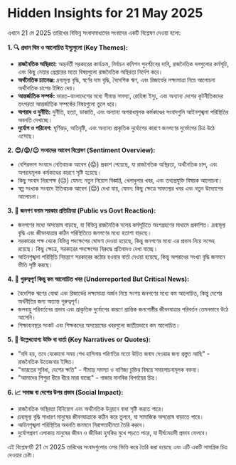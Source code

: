 # Hidden Insights for 21 May 2025

এখানে 21 মে 2025 তারিখের বিভিন্ন সংবাদমাধ্যমের সংবাদের একটি বিশ্লেষণ দেওয়া হলো:

**1. 🔍 প্রধান থিম ও আলোচিত ইস্যুগুলো (Key Themes):**

*   **রাজনৈতিক অস্থিরতা:** অন্তর্বর্তী সরকারের কার্যক্রম, নির্বাচন কমিশন পুনর্গঠনের দাবি, রাজনৈতিক দলগুলোর কর্মসূচি, এবং কিছু নেতার গ্রেপ্তারের মতো বিষয়গুলো রাজনৈতিক অস্থিরতা নির্দেশ করে।
*   **অর্থনৈতিক চ্যালেঞ্জ:** দ্রব্যমূল্য বৃদ্ধি, স্বর্ণের দাম বৃদ্ধি, বৈদেশিক ঋণ, এবং রিজার্ভের লক্ষ্যমাত্রা নিয়ে আলোচনা অর্থনৈতিক চাপের ইঙ্গিত দেয়।
*   **আন্তর্জাতিক সম্পর্ক:** ভারত-বাংলাদেশের মধ্যে সীমান্ত সমস্যা, রোহিঙ্গা ইস্যু, এবং অন্যান্য দেশের কূটনীতিকদের তৎপরতা আন্তর্জাতিক সম্পর্কের বিষয়গুলো তুলে ধরে।
*   **অপরাধ ও দুর্নীতি:** দুর্নীতি, হত্যা, ডাকাতি, এবং অন্যান্য অপরাধমূলক কর্মকাণ্ডের সংবাদগুলি আইনশৃঙ্খলা পরিস্থিতির অবনতি দেখাচ্ছে।
*   **দুর্যোগ ও পরিবেশ:** ঘূর্ণিঝড়, অতিবৃষ্টি, এবং অন্যান্য প্রাকৃতিক দুর্যোগের কারণে জনগণের দুর্ভোগের চিত্র উঠে এসেছে।

**2. 😊/😡/😐 সংবাদের আবেগ বিশ্লেষণ (Sentiment Overview):**

*   বেশিরভাগ সংবাদে নেতিবাচক আবেগ (😡) প্রকাশ পেয়েছে, যা রাজনৈতিক অস্থিরতা, অর্থনৈতিক চাপ, এবং অপরাধমূলক কর্মকাণ্ডের কারণে সৃষ্টি হয়েছে।
*   কিছু সংবাদ নিরপেক্ষ (😐) যেমন: নতুন নিয়োগ বিজ্ঞপ্তি, খেলাধুলার খবর, এবং তথ্যপ্রযুক্তি বিষয়ক আলোচনা।
*   স্বল্প সংখ্যক সংবাদে ইতিবাচক আবেগ (😊) দেখা যায়, যেমন: কিছু ক্ষেত্রে সাফল্যের খবর এবং নতুন উদ্যোগের আলোচনা।

**3. 📢 জনগণ বনাম সরকার প্রতিক্রিয়া (Public vs Govt Reaction):**

*   জনগণের মধ্যে অসন্তোষ বাড়ছে, যা বিভিন্ন রাজনৈতিক দলের কর্মসূচিতে অংশগ্রহণের মাধ্যমে প্রকাশিত। দ্রব্যমূল্য বৃদ্ধি এবং জীবনযাত্রার কঠিন পরিস্থিতিতে জনগণের মধ্যে হতাশা বাড়ছে।
*   সরকারের পক্ষ থেকে বিভিন্ন পদক্ষেপের ঘোষণা দেওয়া হয়েছে, কিন্তু জনগণের মধ্যে এর প্রভাব নিয়ে সন্দেহ রয়েছে। কিছু ক্ষেত্রে, সরকারের পদক্ষেপের বিরুদ্ধে প্রতিবাদও দেখা যাচ্ছে।
*   আইনশৃঙ্খলা পরিস্থিতি নিয়ন্ত্রণে সরকারের কঠোর হওয়ার বার্তা দেওয়া হয়েছে, কিন্তু অপরাধের সংখ্যা বৃদ্ধি জনমনে ভীতি সৃষ্টি করছে।

**4. 🧠 গুরুত্বপূর্ণ কিন্তু কম আলোচিত খবর (Underreported But Critical News):**

*   বৈদেশিক ঋণের বোঝা এবং রিজার্ভের লক্ষ্যমাত্রা অর্জন নিয়ে সংশয় জনগণের মধ্যে কম আলোচিত, কিন্তু দেশের অর্থনীতির জন্য অত্যন্ত গুরুত্বপূর্ণ।
*   জলবায়ু পরিবর্তনের প্রভাব এবং প্রাকৃতিক দুর্যোগের কারণে প্রান্তিক জনগোষ্ঠীর জীবনযাত্রার পরিবর্তন তেমনভাবে উঠে আসেনি।
*   শিক্ষাব্যবস্থার সংকট এবং শিক্ষকদের অসন্তোষের খবরগুলো জাতীয়ভাবে কম আলোচিত।

**5. 💬 উল্লেখযোগ্য উক্তি বা বার্তা (Key Narratives or Quotes):**

*   "যদি হয়, তবে যেকোনো সময় শেখ হাসিনার পরিণতির মতো উচিত জবাব দেওয়ার জন্য প্রস্তুত আছি" - রাজনৈতিক উত্তেজনার ইঙ্গিত।
*   "ভারতের সুবিধা, দেশের ক্ষতি" - সীমান্ত সমস্যা ও বাণিজ্য চুক্তির বিষয়ে সমালোচনামূলক বক্তব্য।
*   "আমাদের শিশুরা ধীরে ধীরে মারা যাচ্ছে" - গাজার মানবিক বিপর্যয়ের চিত্র।

**6. 📈 সমাজ বা দেশের উপর প্রভাব (Social Impact):**

*   রাজনৈতিক অস্থিরতা বিনিয়োগ এবং অর্থনৈতিক উন্নয়নে বাধা সৃষ্টি করতে পারে।
*   দ্রব্যমূল্য বৃদ্ধি সাধারণ মানুষের জীবনযাত্রাকে কঠিন করে তুলবে, যা সামাজিক অসন্তোষ বাড়াতে পারে।
*   আইনশৃঙ্খলা পরিস্থিতির অবনতি জনমনে নিরাপত্তাহীনতা তৈরি করবে।
*   দুর্যোগপ্রবণ এলাকায় মানুষের জীবন ও জীবিকা হুমকির মুখে পড়তে পারে, যা দীর্ঘমেয়াদী প্রভাব ফেলবে।

এই বিশ্লেষণটি 21 মে 2025 তারিখের সংবাদগুলোর ওপর ভিত্তি করে তৈরি করা হয়েছে এবং এটি একটি সামগ্রিক চিত্র দেওয়ার চেষ্টা।
